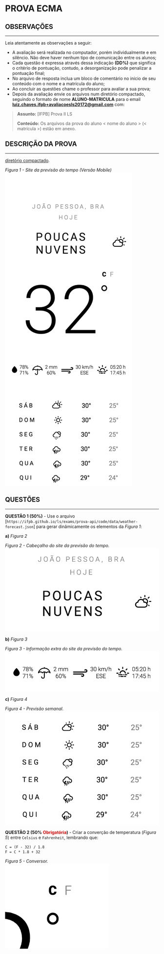 # PROVA ECMA

## OBSERVAÇÕES

* * *

Leia atentamente as observações a seguir:

* A avaliação será realizada no computador, porém individualmente e em silêncio. Não deve haver nenhum tipo de comunicação entre os alunos;
* Cada questão é expressa através dessa indicação **(DD%)** que significa o critério de pontuação, contudo, a desorganização pode penalizar a pontuação final;
* No arquivo de resposta inclua um bloco de comentário no início de seu conteúdo com o nome e a matrícula do aluno;
* Ao concluir as questões chame o professor para avaliar a sua prova;
* Depois da avaliação envie os arquivos num diretório compactado, seguindo o formato de nome **ALUNO-MATRICULA** para o email **luiz.chaves.ifpb+avaliacoesls20172@gmail.com** com:

> **Assunto:** [IFPB] Prova II LS
>
> **Conteúdo:** Os arquivos da prova do aluno < nome do aluno > (< matrícula >) estão em anexo.

## DESCRIÇÃO DA PROVA

* * *

[diretório compactado](code.zip).

*Figura 1 - Site da previsão do tempo (Versão Mobile)*<br>
![layout-mobile](assets/layout-mobile.png)

## QUESTÕES

* * *

**QUESTÃO 1 (50%)** - Use o arquivo [`https://ifpb.github.io/ls/exams/prova-api/code/data/weather-forecast.json`] para gerar dinâmicamente os elementos da *Figura 1*:

**a)** *Figura 2*

*Figura 2 - Cabeçalho do site da previsão do tempo.*<br>
![layout-mobile](assets/header.png)

**b)** *Figura 3*

*Figura 3 - Informação extra do site da previsão do tempo.*<br>
![layout-mobile](assets/status.png)

**c)** *Figura 4*

*Figura 4 - Previsão semanal.*<br>
![layout-mobile](assets/forecasts.png)

**QUESTÃO 2 (50% <span style="color:red">Obrigatória</span>)** - Criar a converção de temperatura (*Figura 5*) entre `Celsius` e `Fahrenheit`, lembrando que:

```
C = (F - 32) / 1.8
F = C * 1.8 + 32
```

*Figura 5 - Conversor.*<br>
![layout-mobile](assets/converter.png)

<!-- > [Alternativa de resposta](code-response/). -->
